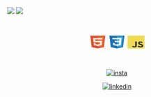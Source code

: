 <div dir="auto">
  <img height="170em" src="https://github-readme-stats.vercel.app/api?username=guilhermelautert&show_icons=true&theme=midnight-purple">
  <img height="150em" src="https://github-readme-stats.vercel.app/api/top-langs/?username=guilhermelautert&layout=compact&theme=midnight-purple">
</div>
  
  ##
<div  align="center"><br>
    <img align="center" alt="HTML" height="30" width="40" src="https://raw.githubusercontent.com/devicons/devicon/master/icons/html5/html5-original.svg">
    <img align="center" alt="CSS" height="30" width="40" src="https://raw.githubusercontent.com/devicons/devicon/master/icons/css3/css3-original.svg">
    <img align="center" alt="JavaScript" height="30" width="40" src="https://raw.githubusercontent.com/devicons/devicon/master/icons/javascript/javascript-original.svg">
</div>
  
  ##
  
 <div  align="center"><br>
  <a href="https://instagram.com/guilherme.lautert" target="_blank"><img alt="insta" height="40" weigth="40" src="https://cdn-icons-png.flaticon.com/512/1384/1384031.png" target="_blank"></a>  
  
  <a href="https://www.linkedin.com/in/guilherme-lautert-de-lima-5639ba252/" target="_blank"><img alt="linkedin" height="40" weigth="40" src="https://user-images.githubusercontent.com/123305899/232071662-85d61ce4-97bf-4fdf-b0bf-c720538af49f.png" target="_blank"></a>
